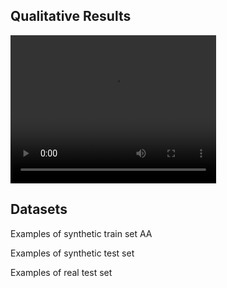 <script src="http://api.html5media.info/1.1.8/html5media.min.js"></script>

## Qualitative Results
<video width="329" height="237" controls>
  <source type="video/mp4" src="https://github.com/gmntu/semseg/blob/master/input_depth.mp4">
</video>

## Datasets
Examples of synthetic train set AA


Examples of synthetic test set


Examples of real test set

